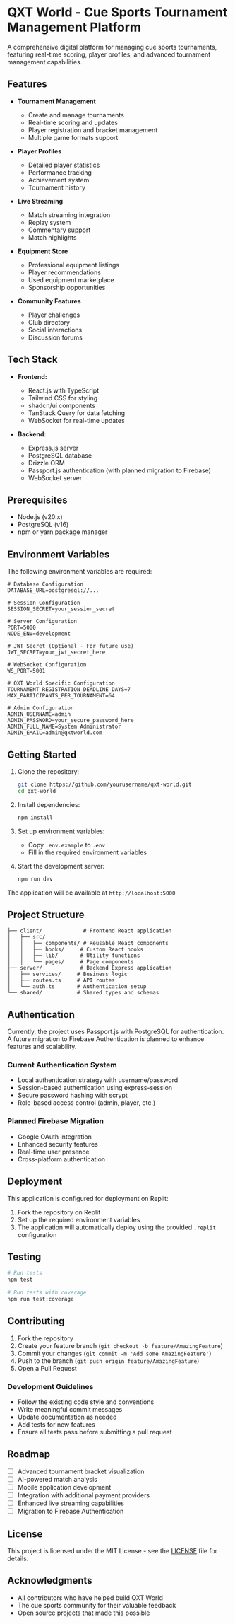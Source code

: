 # QXT World - Cue Sports Tournament Management Platform

A comprehensive digital platform for managing cue sports tournaments, featuring real-time scoring, player profiles, and advanced tournament management capabilities.

## Features

- **Tournament Management**
  - Create and manage tournaments
  - Real-time scoring and updates
  - Player registration and bracket management
  - Multiple game formats support

- **Player Profiles**
  - Detailed player statistics
  - Performance tracking
  - Achievement system
  - Tournament history

- **Live Streaming**
  - Match streaming integration
  - Replay system
  - Commentary support
  - Match highlights

- **Equipment Store**
  - Professional equipment listings
  - Player recommendations
  - Used equipment marketplace
  - Sponsorship opportunities

- **Community Features**
  - Player challenges
  - Club directory
  - Social interactions
  - Discussion forums

## Tech Stack

- **Frontend:**
  - React.js with TypeScript
  - Tailwind CSS for styling
  - shadcn/ui components
  - TanStack Query for data fetching
  - WebSocket for real-time updates

- **Backend:**
  - Express.js server
  - PostgreSQL database
  - Drizzle ORM
  - Passport.js authentication (with planned migration to Firebase)
  - WebSocket server

## Prerequisites

- Node.js (v20.x)
- PostgreSQL (v16)
- npm or yarn package manager

## Environment Variables

The following environment variables are required:

```env
# Database Configuration
DATABASE_URL=postgresql://...

# Session Configuration
SESSION_SECRET=your_session_secret

# Server Configuration
PORT=5000
NODE_ENV=development

# JWT Secret (Optional - For future use)
JWT_SECRET=your_jwt_secret_here

# WebSocket Configuration
WS_PORT=5001

# QXT World Specific Configuration
TOURNAMENT_REGISTRATION_DEADLINE_DAYS=7
MAX_PARTICIPANTS_PER_TOURNAMENT=64

# Admin Configuration
ADMIN_USERNAME=admin
ADMIN_PASSWORD=your_secure_password_here
ADMIN_FULL_NAME=System Administrator
ADMIN_EMAIL=admin@qxtworld.com
```

## Getting Started

1. Clone the repository:
   ```bash
   git clone https://github.com/yourusername/qxt-world.git
   cd qxt-world
   ```

2. Install dependencies:
   ```bash
   npm install
   ```

3. Set up environment variables:
   - Copy `.env.example` to `.env`
   - Fill in the required environment variables

4. Start the development server:
   ```bash
   npm run dev
   ```

The application will be available at `http://localhost:5000`

## Project Structure

```
├── client/             # Frontend React application
│   ├── src/
│   │   ├── components/ # Reusable React components
│   │   ├── hooks/     # Custom React hooks
│   │   ├── lib/       # Utility functions
│   │   └── pages/     # Page components
├── server/            # Backend Express application
│   ├── services/     # Business logic
│   ├── routes.ts     # API routes
│   └── auth.ts       # Authentication setup
└── shared/           # Shared types and schemas
```

## Authentication

Currently, the project uses Passport.js with PostgreSQL for authentication. A future migration to Firebase Authentication is planned to enhance features and scalability.

### Current Authentication System
- Local authentication strategy with username/password
- Session-based authentication using express-session
- Secure password hashing with scrypt
- Role-based access control (admin, player, etc.)

### Planned Firebase Migration
- Google OAuth integration
- Enhanced security features
- Real-time user presence
- Cross-platform authentication

## Deployment

This application is configured for deployment on Replit:

1. Fork the repository on Replit
2. Set up the required environment variables
3. The application will automatically deploy using the provided `.replit` configuration

## Testing

```bash
# Run tests
npm test

# Run tests with coverage
npm run test:coverage
```

## Contributing

1. Fork the repository
2. Create your feature branch (`git checkout -b feature/AmazingFeature`)
3. Commit your changes (`git commit -m 'Add some AmazingFeature'`)
4. Push to the branch (`git push origin feature/AmazingFeature`)
5. Open a Pull Request

### Development Guidelines

- Follow the existing code style and conventions
- Write meaningful commit messages
- Update documentation as needed
- Add tests for new features
- Ensure all tests pass before submitting a pull request

## Roadmap

- [ ] Advanced tournament bracket visualization
- [ ] AI-powered match analysis
- [ ] Mobile application development
- [ ] Integration with additional payment providers
- [ ] Enhanced live streaming capabilities
- [ ] Migration to Firebase Authentication

## License

This project is licensed under the MIT License - see the [LICENSE](LICENSE) file for details.

## Acknowledgments

- All contributors who have helped build QXT World
- The cue sports community for their valuable feedback
- Open source projects that made this possible
